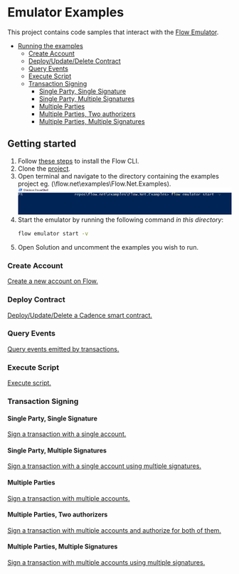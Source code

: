 # Emulator Examples

This project contains code samples that interact with the [Flow Emulator](https://github.com/onflow/flow/blob/master/docs/content/emulator/index.md).

- [Running the examples](#getting-started)
    - [Create Account](#create-account)
    - [Deploy/Update/Delete Contract](#deploy-contract)
    - [Query Events](#query-events)
    - [Execute Script](#execute-script)
    - [Transaction Signing](#transaction-signing)
        - [Single Party, Single Signature](#single-party-single-signature)
        - [Single Party, Multiple Signatures](#single-party-multiple-signatures)
        - [Multiple Parties](#multiple-parties)
        - [Multiple Parties, Two authorizers](#multiple-parties-two-authorizers)
        - [Multiple Parties, Multiple Signatures](#multiple-parties-multiple-signatures)

## Getting started

1. Follow [these steps](https://docs.onflow.org/flow-cli/install/) to install the Flow CLI.
2. Clone the [project](https://github.com/tyronbrand/flow.net).
3. Open terminal and navigate to the directory containing the examples project eg. (\flow.net\examples\Flow.Net.Examples).
    <img src="./emulator-start.png" alt="terminal" height="auto">
4. Start the emulator by running the following command _in this directory_:	
    ```sh
    flow emulator start -v
    ```    
5. Open Solution and uncomment the examples you wish to run.

### Create Account

[Create a new account on Flow.](./CreateAccountExample.cs)

### Deploy Contract

[Deploy/Update/Delete a Cadence smart contract.](./DeployUpdateDeleteContractExample.cs)

### Query Events

[Query events emitted by transactions.](./GetEventsForHeightRangeExample.cs)

### Execute Script

[Execute script.](./ExecuteScriptAtLatestBlockExample.cs)

### Transaction Signing

#### Single Party, Single Signature

[Sign a transaction with a single account.](./SinglePartySingleSignatureExample.cs)

#### Single Party, Multiple Signatures

[Sign a transaction with a single account using multiple signatures.](./SinglePartyMultiSignatureExample.cs)

#### Multiple Parties

[Sign a transaction with multiple accounts.](./MultiPartySingleSignatureExample.cs)

#### Multiple Parties, Two authorizers

[Sign a transaction with multiple accounts and authorize for both of them.](./MultiPartyTwoAuthorizersExample.cs)

#### Multiple Parties, Multiple Signatures

[Sign a transaction with multiple accounts using multiple signatures.](./MultiPartyMultiSignatureExample.cs)